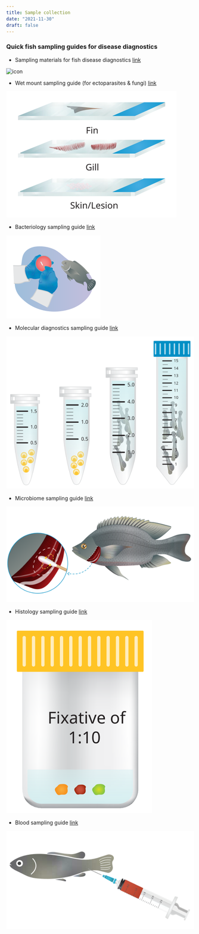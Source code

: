 ```yaml
---
title: Sample collection
date: "2021-11-30"
draft: false
---
```


### Quick fish sampling guides for disease diagnostics

- Sampling materials for fish disease diagnostics [link](https://hdl.handle.net/20.500.12348/4836)

![icon](/sampling.w100.svg)

- Wet mount sampling guide (for ectoparasites & fungi) [link](https://hdl.handle.net/20.500.12348/4837)

![icon](/wetmount.svg) 

- Bacteriology sampling guide [link](https://hdl.handle.net/20.500.12348/4840) 

![icon](/bacteriology.svg) 

- Molecular diagnostics sampling guide [link](https://hdl.handle.net/20.500.12348/4841)

![icon](/molecular.svg) 

- Microbiome sampling guide [link](https://hdl.handle.net/20.500.12348/4838)

![icon](/microbiome.svg) 

- Histology sampling guide [link](https://hdl.handle.net/20.500.12348/4842)

![icon](/histology.svg) 

- Blood sampling guide [link](https://hdl.handle.net/20.500.12348/4839)

![icon](/blood.svg) 






